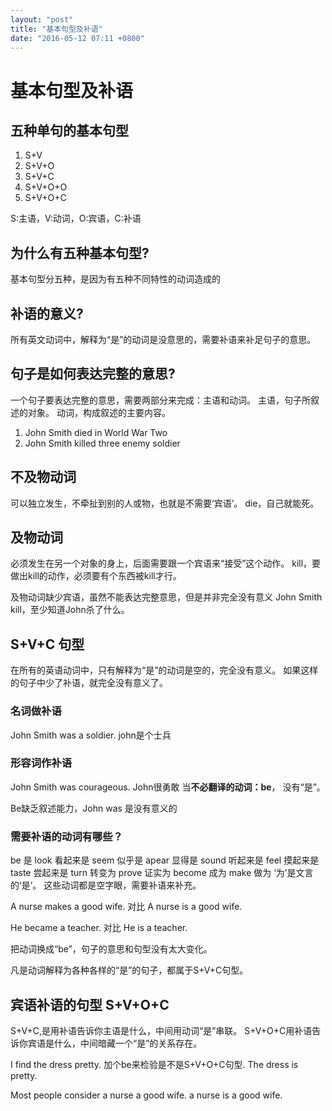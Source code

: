 ```yaml
---
layout: "post"
title: "基本句型及补语"
date: "2016-05-12 07:11 +0800"
---
```

# 基本句型及补语
## 五种单句的基本句型
1. S+V
2. S+V+O
3. S+V+C
4. S+V+O+O
5. S+V+O+C

S:主语，V:动词，O:宾语，C:补语

## 为什么有五种基本句型?
基本句型分五种，是因为有五种不同特性的动词造成的

## 补语的意义?
所有英文动词中，解释为“是”的动词是没意思的，需要补语来补足句子的意思。

## 句子是如何表达完整的意思?
一个句子要表达完整的意思，需要两部分来完成：主语和动词。
主语，句子所叙述的对象。
动词，构成叙述的主要内容。
1. John Smith died in World War Two
2. John Smith killed three enemy soldier

## 不及物动词
可以独立发生，不牵扯到别的人或物，也就是不需要‘宾语’。
die，自己就能死。

## 及物动词
必须发生在另一个对象的身上，后面需要跟一个宾语来“接受”这个动作。
kill，要做出kill的动作，必须要有个东西被kill才行。

及物动词缺少宾语，虽然不能表达完整意思，但是并非完全没有意义
John Smith kill，至少知道John杀了什么。

## S+V+C 句型

在所有的英语动词中，只有解释为“是”的动词是空的，完全没有意义。
如果这样的句子中少了补语，就完全没有意义了。

### 名词做补语
John Smith was a soldier.
john是个士兵

### 形容词作补语
John Smith was courageous.
John很勇敢
当**不必翻译的动词：be**， 没有“是”。

 Be缺乏叙述能力，John was 是没有意义的

 ### 需要补语的动词有哪些？
 be 是
 look 看起来是
 seem 似乎是
 apear 显得是
 sound 听起来是
 feel 摸起来是
 taste 尝起来是
 turn 转变为
 prove 证实为
 become 成为
 make 做为
 ‘为’是文言的‘是’。
 这些动词都是空字眼，需要补语来补充。

 A nurse makes a good wife.
 对比
 A nurse is a good wife.

 He became a teacher.
 对比
 He is a teacher.

 把动词换成“be”，句子的意思和句型没有太大变化。

 凡是动词解释为各种各样的“是”的句子，都属于S+V+C句型。

 ## 宾语补语的句型 S+V+O+C
S+V+C,是用补语告诉你主语是什么，中间用动词“是”串联。
S+V+O+C用补语告诉你宾语是什么，中间暗藏一个“是”的关系存在。

 I find the dress pretty.
加个be来检验是不是S+V+O+C句型.
The dress is pretty.

Most people consider a nurse a good wife.
a nurse is a good wife.
